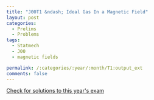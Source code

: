 ```yaml
---
title: "J00T1 &ndash; Ideal Gas In a Magnetic Field"
layout: post
categories:
  - Prelims
  - Problems
tags:
  - Statmech
  - J00
  - magnetic fields

permalink: /:categories/:year/:month/T1:output_ext
comments: false
---
```

<object data="2000J1T.pdf" type="application/pdf" width="100%" height="500"></object>
<div class="message"><a href='https://princetonprelim.com/prelim/4/'>Check for solutions to this year's exam</a></div>